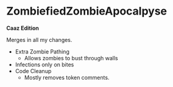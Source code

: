 # ZombiefiedZombieApocalpyse
**Caaz Edition**

Merges in all my changes.
- Extra Zombie Pathing
  - Allows zombies to bust through walls
- Infections only on bites
- Code Cleanup
  - Mostly removes token comments.

